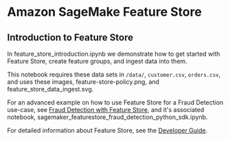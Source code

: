 # Amazon SageMake Feature Store

## Introduction to Feature Store
In feature_store_introduction.ipynb we demonstrate how to get started with Feature Store, create feature groups, and ingest data into them.

This notebook requires these data sets in `/data/`, `customer.csv`, `orders.csv`, and uses these images, feature-store-policy.png, and feature_store_data_ingest.svg.

For an advanced example on how to use Feature Store for a Fraud Detection use-case, see [Fraud Detection with Feature Store](https://sagemaker-examples.readthedocs.io/en/latest/sagemaker-featurestore/sagemaker_featurestore_fraud_detection_python_sdk.html), and it's associated notebook, sagemaker_featurestore_fraud_detection_python_sdk.ipynb.

For detailed information about Feature Store, see the [Developer Guide](https://docs.aws.amazon.com/sagemaker/latest/dg/feature-store.html).  
